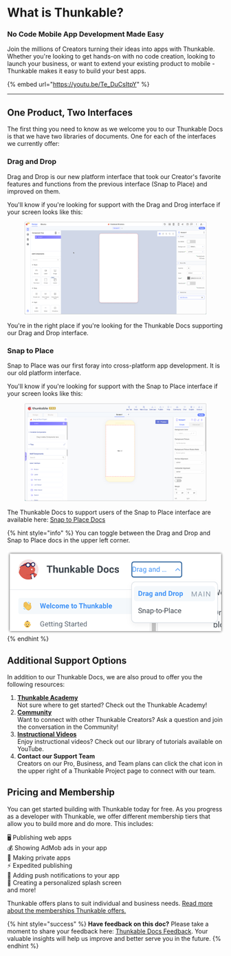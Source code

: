 # What is Thunkable?

### No Code Mobile App Development Made Easy

Join the millions of Creators turning their ideas into apps with Thunkable. Whether you're looking to get hands-on with no code creation, looking to launch your business, or want to extend your existing product to mobile - Thunkable makes it easy to build your best apps.&#x20;

{% embed url="https://youtu.be/Te_DuCsItpY" %}

***

## One Product, Two Interfaces

The first thing you need to know as we welcome you to our Thunkable Docs is that we have two libraries of documents. One for each of the interfaces we currently offer:

### **Drag and Drop**&#x20;

Drag and Drop is our new platform interface that took our Creator's favorite features and functions from the previous interface (Snap to Place) and improved on them.

You'll know if you're looking for support with the Drag and Drog interface if your screen looks like this:

<figure><img src=".gitbook/assets/Design tab.png" alt=""><figcaption></figcaption></figure>

You're in the right place if you're looking for the Thunkable Docs supporting our Drag and Drop interface.

### **Snap to Place**

Snap to Place was our first foray into cross-platform app development. It is our old platform interface.&#x20;

You'll know if you're looking for support with the Snap to Place interface if your screen looks like this:

<figure><img src=".gitbook/assets/STP Project.png" alt=""><figcaption></figcaption></figure>

The Thunkable Docs to support users of the Snap to Place interface are available here: [Snap to Place Docs](https://docs.thunkable.com/v/snap-to-place/)

{% hint style="info" %}
You can toggle between the Drag and Drop and Snap to Place docs in the upper left corner. \
\
![](<.gitbook/assets/image (8) (1).png>)
{% endhint %}

## Additional Support Options

In addition to our Thunkable Docs, we are also proud to offer you the following resources:

1. [**Thunkable Academy**](https://academy.thunkable.com/)\
   Not sure where to get started? Check out the Thunkable Academy!
2. [**Community**](https://community.thunkable.com/)\
   Want to connect with other Thunkable Creators? Ask a question and join the conversation in the Community!
3. [**Instructional Videos**](https://www.youtube.com/@Thunkable)\
   Enjoy instructional videos? Check out our library of tutorials available on YouTube.
4. **Contact our Support Team**\
   Creators on our Pro, Business, and Team plans can click the chat icon in the upper right of a Thunkable Project page to connect with our team.&#x20;

## Pricing and Membership

You can get started building with Thunkable today for free. As you progress as a developer with Thunkable, we offer different membership tiers that allow you to build more and do more. This includes:

🖥️ Publishing web apps\
💰 Showing AdMob ads in your app\
🙈 Making private apps\
⚡ Expedited publishing\
📢 Adding push notifications to your app\
📱 Creating a personalized splash screen\
and more!

Thunkable offers plans to suit individual and business needs. [Read more about the memberships Thunkable offers.](https://thunkable.com/#/pricing)

{% hint style="success" %}
**Have feedback on this doc?** Please take a moment to share your feedback here: [Thunkable Docs Feedback](https://docs.google.com/forms/d/e/1FAIpQLSfCwn5L2xyla-LSLZX0DSWFcFeJ43qp-r1tELCacuVS2zduLA/viewform?usp=sf\_link). Your valuable insights will help us improve and better serve you in the future.
{% endhint %}
